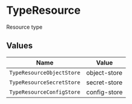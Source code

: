 # TypeResource

Resource type


## Values

| Name                      | Value                     |
| ------------------------- | ------------------------- |
| `TypeResourceObjectStore` | object-store              |
| `TypeResourceSecretStore` | secret-store              |
| `TypeResourceConfigStore` | config-store              |